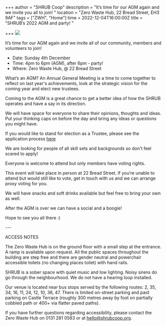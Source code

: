 +++
author = "SHRUB Coop"
description = "It’s time for our AGM again and we invite you all to join! "
location = "Zero Waste Hub, 22 Bread Street, EH3 9AF"
tags = ["ZWH", "Home"]
time = 2022-12-04T16:00:00Z
title = "SHRUB’s 2022 AGM and party! "

+++
![](https://res.cloudinary.com/shrub-co-op/image/upload/v1668613127/shrubcoop.org/media/Copy_of_Were-hiring_sona5d.png)

It’s time for our AGM again and we invite all of our community, members and volunteers to join!

* Date: Sunday 4th December
* Time: 4pm to 6pm (AGM), after 6pm - party!
* Where: Zero Waste Hub, @ 22 Bread Street

What’s an AGM? An Annual General Meeting is a time to come together to reflect on last year's achievements, look at the strategic vision for the coming year and elect new trustees.

Coming to the AGM is a great chance to get a better idea of how the SHRUB operates and have a say in its direction.

We will have space for everyone to share their opinions, thoughts and ideas. Put your thinking caps on before the day and bring any ideas or questions you might have. 

If you would like to stand for election as a Trustee, please see the application process [here](https://docs.google.com/document/d/1jK7euOrNv8JAGSIKCC8VG3JtO95H1apRDwd0-vaXTY4/edit?usp=sharing)

We are looking for people of all skill sets and backgrounds so don't feel scared to apply!

Everyone is welcome to attend but only members have voting rights. 

This event will take place in person at 22 Bread Street. If you’re unable to attend but would still like to vote, get in touch with us and we can arrange proxy voting for you.

We will have snacks and soft drinks available but feel free to bring your own as well.

After the AGM is over we can have a social and a boogie!

Hope to see you all there :) 

\---

ACCESS NOTES

The Zero Waste Hub is on the ground floor with a small step at the entrance. A ramp is available upon request. All the public spaces throughout the building are step free and there are gender neutral and powerchair accessible toilets (no changing places toilet) with hand rails.

SHRUB is a sober space with quiet music and low lighting. Noisy sirens do go through the neighbourhood. We do not have a hearing loop installed.

Our venue is located near bus stops served by the following routes: 2, 35, 34, 16, 11, 24, 12, 10, 36, 47. There is limited on-street parking and paid parking on Castle Terrace (roughly 300 metres away by foot on partially cobbled path or 400+ via flatter paved paths).

If you have further questions regarding accessibility, please contact the Zero Waste Hub on 0131 281 0583 or at hello@shrubcoop.org.